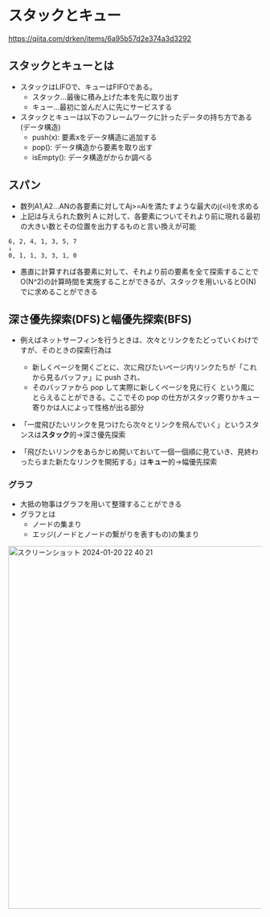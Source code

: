 # スタックとキュー
https://qiita.com/drken/items/6a95b57d2e374a3d3292

## スタックとキューとは
- スタックはLIFOで、キューはFIFOである。
  - スタック...最後に積み上げた本を先に取り出す
  - キュー...最初に並んだ人に先にサービスする
- スタックとキューは以下のフレームワークに計ったデータの持ち方である(データ構造)
  - push(x): 要素xをデータ構造に追加する
  - pop(): データ構造から要素を取り出す
  - isEmpty(): データ構造がからか調べる

## スパン
- 数列A1,A2...ANの各要素に対してAj>=Aiを満たすような最大のj(<i)を求める
- 上記は与えられた数列 A に対して、各要素についてそれより前に現れる最初の大きい数とその位置を出力するものと言い換えが可能

```
6, 2, 4, 1, 3, 5, 7
↓
0, 1, 1, 3, 3, 1, 0
```
- 愚直に計算すれば各要素に対して、それより前の要素を全て探索することでO(N^2)の計算時間を実施することができるが、スタックを用いいるとO(N)でに求めることができる

## 深さ優先探索(DFS)と幅優先探索(BFS)
- 例えばネットサーフィンを行うときは、次々とリンクをたどっていくわけですが、そのときの探索行為は
  - 新しくページを開くごとに、次に飛びたいページ内リンクたちが「これから見るバッファ」に push され、
  - そのバッファから pop して実際に新しくページを見に行く
という風にとらえることができる。ここでその pop の仕方がスタック寄りかキュー寄りかは人によって性格が出る部分

- 「一度飛びたいリンクを見つけたら次々とリンクを飛んでいく」というスタンスは**スタック**的→深さ優先探索
- 「飛びたいリンクをあらかじめ開いておいて一個一個順に見ていき、見終わったらまた新たなリンクを開拓する」は**キュー**的→幅優先探索

### グラフ
- 大抵の物事はグラフを用いて整理することができる
- グラフとは
  - ノードの集まり
  - エッジ(ノードとノードの繋がりを表すもの)の集まり

<img width="721" alt="スクリーンショット 2024-01-20 22 40 21" src="https://github.com/hrk-sgymm23/TIL/assets/78539910/f9b47fd4-2149-400b-a6f5-1de3d13c70c5">




